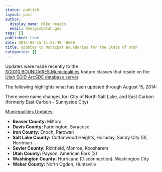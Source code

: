 ```yaml
---
status: publish
layout: post
author:
  display_name: Mike Heagin
  email: mheagin@utah.gov
tags: []
published: true
date: 2014-08-15 11:57:49 -0600
title: Updates to Municpal Boundaries for the State of Utah
categories: []
---
```

<p>Updates were made recently to the<br />
<a href="{{ "/data/boundaries/citycountystate/" | prepend: site.baseurl }}">SGID10.BOUNDARIES.Municipalities</a> feature classes that reside on the<br />
<a href="{{ "/sgid-database/" | prepend: site.baseurl }}">Utah SGID ArcSDE database server</a>.</p>
<p>The following highlights what has been updated through August 15, 2014:</p>
<p>There were name changes for: City of North Salt Lake, and East Carbon (formerly East Carbon - Sunnyside City)</p>
<p><span style="text-decoration: underline;">Municipalities Updates:</span></p>
<ul>
<li><strong>Beaver County: </strong> Milford </li>
<li><strong>Davis County: </strong> Farmington, Syracuse </li>
<li><strong>Iron County: </strong> Enoch, Parowan </li>
<li><strong>Salt Lake County:</strong> Cottonwood Heights, Holladay, Sandy City (3), Herriman </li>
<li><strong>Sevier County:</strong> Richfield, Monroe, Koosharem </li>
<li><strong>Utah County: </strong> Payson, American Fork (3)</li>
<li><strong>Washington County:</strong> Hurricane (Disconnection), Washington City </li>
<li><strong>Weber County:</strong> North Ogden, Huntsville </li>
</ul>
